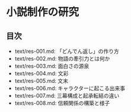 # 小説制作の研究

## 目次

- text/res-001.md: 「どんでん返し」の作り方
- text/res-002.md: 物語の牽引力とは何か
- text/res-003.md: 面白さの源泉
- text/res-004.md: 文彩
- text/res-005.md: 文末
- text/res-006.md: キャラクターに起こる出来事
- text/res-007.md: 三幕構成と起承転結の違い
- text/res-008.md: 信頼関係の構築と様子
